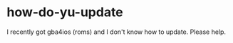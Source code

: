 how-do-yu-update
================

I recently got gba4ios (roms) and I don't know how to update. Please help.

